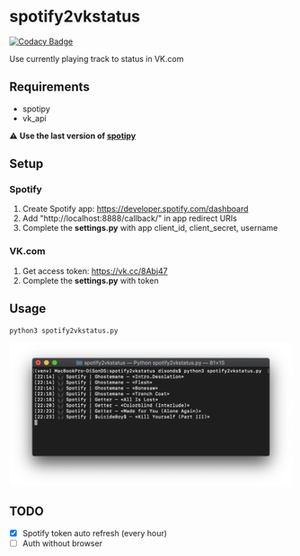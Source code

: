 # spotify2vkstatus

[![Codacy Badge](https://api.codacy.com/project/badge/Grade/978f1de803844a0b99e9e88e1d06afc9)](https://app.codacy.com/app/DiSonDS/spotify2vkstatus?utm_source=github.com&utm_medium=referral&utm_content=DiSonDS/spotify2vkstatus&utm_campaign=Badge_Grade_Dashboard)

Use currently playing track to status in VK.com

## Requirements
- spotipy
- vk_api

⚠️ **Use the last version of [spotipy](https://github.com/plamere/spotipy)**

## Setup

### Spotify
1. Create Spotify app: https://developer.spotify.com/dashboard
2. Add "http://localhost:8888/callback/" in app redirect URIs
3. Complete the **settings.py** with app client_id, client_secret, username

### VK.com
1. Get access token: https://vk.cc/8Abj47
2. Complete the **settings.py** with token

## Usage

```
python3 spotify2vkstatus.py
```
![Screenshot](screenshot.png)

## TODO
- [x] Spotify token auto refresh (every hour)
- [ ] Auth without browser
